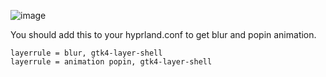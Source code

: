 ![image](https://github.com/user-attachments/assets/3a09d9c1-873e-4ace-8a05-3499c23c71bd)

You should add this to your hyprland.conf to get blur and popin animation.

```
layerrule = blur, gtk4-layer-shell
layerrule = animation popin, gtk4-layer-shell
```

